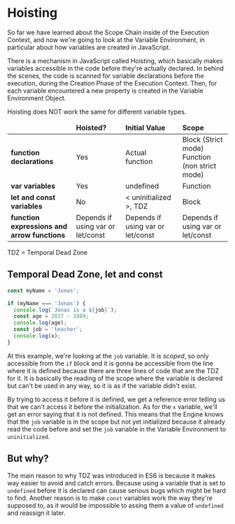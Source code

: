 # Hoisting

So far we have learned about the Scope Chain inside of the Execution Context, and now we're going to look at the Variable Environment, in particular about how variables are created in JavaScript.

There is a mechanism in JavaScript called Hoisting, which basically makes variables accessible in the code before they're actually declared. In behind the scenes, the code is scanned for variable declarations before the execution, during the Creation Phase of the Execution Context. Then, for each variable encountered a new property is created in the Variable Environment Object.

Hoisting does NOT work the same for different variable types.

<table>
  <thead>
  <td></td>
    <td>
      <strong>
        Hoisted?
      </strong>
    </td>
    <td>
      <strong>
        Initial Value
      </strong>
    </td>
    <td>
      <strong>
        Scope
      </strong>
    </td>
  </thead>
  <tbody>
    <tr>
      <td>
        <strong>
          function declarations
        </strong>
      </td>
      <td>
        Yes
      </td>
      <td>
        Actual function
      </td>
      <td>
        Block (Strict mode) <br/>
        Function (non strict mode)
      </td>
    </tr>
    <tr>
      <td>
        <strong>
          var variables
        </strong>
      </td>
      <td>
        Yes
      </td>
      <td>
        undefined
      </td>
      <td>
        Function
      </td>
    </tr>
    <tr>
      <td>
        <strong>
          let and const variables
        </strong>
      </td>
      <td>
        No
      </td>
      <td>
        < uninitialized >, TDZ
      </td>
      <td>
        Block
      </td>
    </tr>
    <tr>
      <td>
        <strong>
          function expressions and arrow functions
        </strong>
      </td>
      <td>
        Depends if using var or let/const
      </td>
      <td>
        Depends if using var or let/const
      </td>
      <td>
        Depends if using var or let/const
      </td>
    </tr>
  </tbody>
</table>
TDZ = Temporal Dead Zone

## Temporal Dead Zone, let and const

```javascript
const myName = 'Jonas';

if (myName === 'Jonas') {
  console.log(`Jonas is a ${job}`);
  const age = 2037 - 1989;
  console.log(age);
  const job = 'teacher';
  console.log(x);
}
```

At this example, we're looking at the `job` variable. It is _scoped_, so only accessible from the `if` block and it is gonna be accessible from the line where it is defined because there are three lines of code that are the TDZ for it.
It is basically the reading of the scope where the variable is declared but can't be used in any way, so it is as if the variable didn't exist.

By trying to access it before it is defined, we get a reference error telling us that we can't access it before the initialization. As for the `x` variable, we'll get an error saying that it is not defined. This means that the Engine knows that the `job` variable is in the scope but not yet initialized because it already read the code before and set the `job` variable in the Variable Environment to `uninitialized`.

## But why?

The main reason to why TDZ was introduced in ES6 is because it makes way easier to avoid and catch errors. Because using a variable that is set to `undefined` before it is declared can cause serious bugs which might be hard to find. Another reason is to make `const` variables work the way they're supposed to, as it would be impossible to assing them a value of `undefined` and reassign it later.
